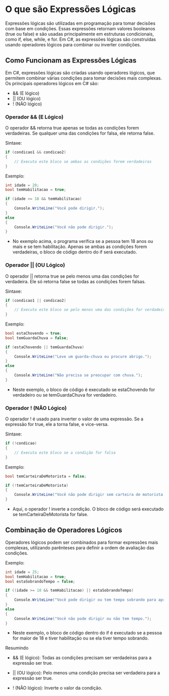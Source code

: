 # O que são Expressões Lógicas 

Expressões lógicas são utilizadas em programação para tomar decisões com base em condições. Essas expressões retornam valores booleanos (true ou false) e são usadas principalmente em estruturas condicionais, como if, else, while, e for. Em C#, as expressões lógicas são construídas usando operadores lógicos para combinar ou inverter condições.

## Como Funcionam as Expressões Lógicas

Em C#, expressões lógicas são criadas usando operadores lógicos, que permitem combinar várias condições para tomar decisões mais complexas. Os principais operadores lógicos em C# são:

- && (E lógico)
- || (OU lógico)
- ! (NÃO lógico)

### Operador && (E Lógico)

O operador && retorna true apenas se todas as condições forem verdadeiras. Se qualquer uma das condições for falsa, ele retorna false.

Sintaxe:

```csharp
if (condicao1 && condicao2)
{
    // Executa este bloco se ambas as condições forem verdadeiras
}
```

Exemplo:

```csharp
int idade = 20;
bool temHabilitacao = true;

if (idade >= 18 && temHabilitacao)
{
    Console.WriteLine("Você pode dirigir.");
}
else
{
    Console.WriteLine("Você não pode dirigir.");
}
```

- No exemplo acima, o programa verifica se a pessoa tem 18 anos ou mais e se tem habilitação. Apenas se ambas as condições forem verdadeiras, o bloco de código dentro do if será executado.

### Operador || (OU Lógico)

O operador || retorna true se pelo menos uma das condições for verdadeira. Ele só retorna false se todas as condições forem falsas.

Sintaxe:

```csharp
if (condicao1 || condicao2)
{
    // Executa este bloco se pelo menos uma das condições for verdadeira
}
```

Exemplo:

```csharp
bool estaChovendo = true;
bool temGuardaChuva = false;

if (estaChovendo || temGuardaChuva)
{
    Console.WriteLine("Leve um guarda-chuva ou procure abrigo.");
}
else
{
    Console.WriteLine("Não precisa se preocupar com chuva.");
}
```

- Neste exemplo, o bloco de código é executado se estaChovendo for verdadeiro ou se temGuardaChuva for verdadeiro.

### Operador ! (NÃO Lógico)

O operador ! é usado para inverter o valor de uma expressão. Se a expressão for true, ele a torna false, e vice-versa.

Sintaxe:

```csharp
if (!condicao)
{
    // Executa este bloco se a condição for falsa
}
```

Exemplo:

```csharp
bool temCarteiraDeMotorista = false;

if (!temCarteiraDeMotorista)
{
    Console.WriteLine("Você não pode dirigir sem carteira de motorista.");
}
```

- Aqui, o operador ! inverte a condição. O bloco de código será executado se temCarteiraDeMotorista for false.

## Combinação de Operadores Lógicos

Operadores lógicos podem ser combinados para formar expressões mais complexas, utilizando parênteses para definir a ordem de avaliação das condições.

Exemplo:

```csharp
int idade = 25;
bool temHabilitacao = true;
bool estaSobrandoTempo = false;

if ((idade >= 18 && temHabilitacao) || estaSobrandoTempo)
{
    Console.WriteLine("Você pode dirigir ou tem tempo sobrando para aprender.");
}
else
{
    Console.WriteLine("Você não pode dirigir ou não tem tempo.");
}
```

- Neste exemplo, o bloco de código dentro do if é executado se a pessoa for maior de 18 e tiver habilitação ou se ela tiver tempo sobrando.

Resumindo

- && (E lógico): Todas as condições precisam ser verdadeiras para a expressão ser true.
- || (OU lógico): Pelo menos uma condição precisa ser verdadeira para a expressão ser true.

- ! (NÃO lógico): Inverte o valor da condição.

